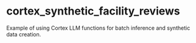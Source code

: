 # cortex_synthetic_facility_reviews
Example of using Cortex LLM functions for batch inference and synthetic data creation. 
